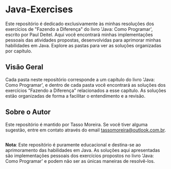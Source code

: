 # Java-Exercises
Este repositório é dedicado exclusivamente às minhas resoluções dos exercícios de "Fazendo a Diferença" do livro 'Java: Como Programar', escrito por Paul Deitel. Aqui você encontrará minhas implementações pessoais das atividades propostas, desenvolvidas para aprimorar minhas habilidades em Java. Explore as pastas para ver as soluções organizadas por capítulo.

## Visão Geral
Cada pasta neste repositório corresponde a um capítulo do livro 'Java: Como Programar', e dentro de cada pasta você encontrará as soluções dos exercícios "Fazendo a Diferença" relacionados a esse capítulo. As soluções estão organizadas de forma a facilitar o entendimento e a revisão.

## Sobre o Autor
Este repositório é mantido por Tasso Moreira. Se você tiver alguma sugestão, entre em contato através do email tassomoreira@outlook.com.br.
##
**Nota**: Este repositório é puramente educacional e destina-se ao aprimoramento das habilidades em Java. As soluções aqui apresentadas são implementações pessoais dos exercícios propostos no livro 'Java: Como Programar' e podem não ser as únicas maneiras de resolvê-los.

